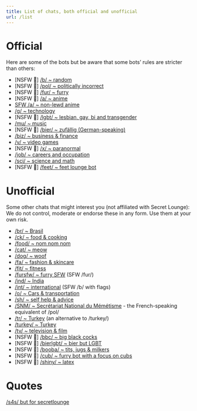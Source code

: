 ```yaml
---
title: List of chats, both official and unofficial
url: /list
---
```


Official
==========

Here are some of the bots but be aware that some bots’ rules are stricter than others:

- [NSFW 🔞] [/b/ ~ random](https://t.me/secretloungebot)
- [NSFW 🔞] [/pol/ ~ politically incorrect](https://t.me/politicsloungebot)
- [NSFW 🔞] [/fur/ ~ furry](https://t.me/furryloungebot)
- [NSFW 🔞] [/a/ ~ anime](https://t.me/animeloungebot)
- [SFW /a/ ~ non-lewd anime](http://t.me/aglenbot)
- [/g/ ~ technology](https://t.me/techloungebot)
- [NSFW 🔞] [/lgbt/ ~ lesbian, gay, bi and transgender](https://t.me/lgbtloungebot)
- [/mu/ ~ music](https://t.me/musicloungebot)
- [NSFW 🔞] [/bier/ ~ zufällig (German-speaking)](https://t.me/bierloungebot)
- [/biz/ ~ business & finance](https://t.me/bizloungebot)
- [/v/ ~ video games](https://t.me/videogamesloungebot)
- [NSFW 🔞] [/x/ ~ paranormal](https://t.me/paranormalloungebot)
- [/job/ ~ careers and occupation](https://t.me/jobsloungebot)
- [/sci/ ~ science and math](https://t.me/scimathloungebot)
- [NSFW 🔞] [/feet/ ~ feet lounge bot](https://t.me/feetlounge_bot)


Unofficial
=============

Some other chats that might interest you (not affiliated with Secret Lounge):
We do not control, moderate or endorse these in any form. Use them at your own risk.

- [/br/ ~ Brasil](https://t.me/brloungebot)
- [/ck/ ~ food & cooking](https://t.me/ckloungebot)
- [/food/ ~ nom nom nom](https://t.me/foodloungebot)
- [/cat/ ~ meow](https://t.me/catloungebot)
- [/dog/ ~ woof](https://t.me/dogloungebot)
- [/fa/ ~ fashion & skincare](https://t.me/fashionloungebot)
- [/fit/ ~ fitness](https://t.me/fitloungebot)
- [/fursfw/ ~ furry SFW](https://t.me/sfwfurbot) (SFW /fur/)
- [/ind/ ~ India](https://t.me/indialoungebot)
- [/int/ ~ international](https://t.me/intloungebot) (SFW /b/ with flags)
- [/o/ ~ Cars & transportation](https://t.me/motorloungebot)
- [/sh/ ~ self help & advice](https://t.me/shloungebot)
- [/SNM/ ~  Secrétariat National du Mémétisme](https://t.me/Memetique_bot) - the French-speaking equivalent of /pol/
- [/tr/ ~ Turkey](https://t.me/tranonimbot) (an alternative to /turkey/)
- [/turkey/ ~ Turkey](https://t.me/ZurnaLoungeBot)
- [/tv/ ~ television & film](https://t.me/tvchatbot)
- [NSFW 🔞] [/bbc/ ~ big black cocks](https://t.me/bbcloungebot)
- [NSFW 🔞] [/bierlgbt/ ~ bier but LGBT](https://t.me/schwulbierbot)
- [NSFW 🔞] [/booba/ ~ tits, jugs & milkers](https://t.me/boobaloungebot)
- [NSFW 🔞] [/cub/ ~ furry bot with a focus on cubs](https://t.me/cubloungebot)
- [NSFW 🔞] [/shiny/ ~ latex](http://t.me/shinyclothesbot)

Quotes
========

[/s4s/ but for secretlounge](https://t.me/slquotes)
